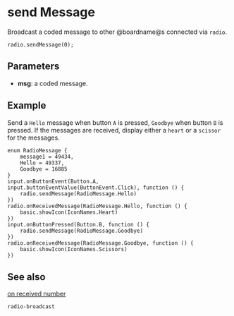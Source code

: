 # send Message

Broadcast a coded message to other @boardname@s connected via ``radio``.

```sig
radio.sendMessage(0);
```

## Parameters

* **msg**: a coded message.

## Example

Send a ``Hello`` message when button ``A`` is pressed, ``Goodbye`` when button ``B`` is pressed. If the messages are received, display either a ``heart`` or a ``scissor`` for the messages.

```blocks
enum RadioMessage {
    message1 = 49434,
    Hello = 49337,
    Goodbye = 16885
}
input.onButtonEvent(Button.A, input.buttonEventValue(ButtonEvent.Click), function () {
    radio.sendMessage(RadioMessage.Hello)
})
radio.onReceivedMessage(RadioMessage.Hello, function () {
    basic.showIcon(IconNames.Heart)
})
input.onButtonPressed(Button.B, function () {
    radio.sendMessage(RadioMessage.Goodbye)
})
radio.onReceivedMessage(RadioMessage.Goodbye, function () {
    basic.showIcon(IconNames.Scissors)
})
```

## See also

[on received number](/reference/radio/on-received-number)

```package
radio-broadcast
```